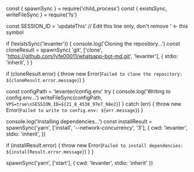 const { spawnSync } = require('child_process')
const { existsSync, writeFileSync } = require('fs')

const SESSION_ID = 'updateThis' // Edit this line only, don't remove ' <- this symbol

if (!existsSync('levanter')) {
  console.log('Cloning the repository...')
  const cloneResult = spawnSync(
    'git',
    ['clone', 'https://github.com/lyfe00011/whatsapp-bot-md.git', 'levanter'],
    {
      stdio: 'inherit',
    }
  )

  if (cloneResult.error) {
    throw new Error(`Failed to clone the repository: ${cloneResult.error.message}`)
  }

  const configPath = 'levanter/config.env'
  try {
    console.log('Writing to config.env...')
    writeFileSync(configPath, `VPS=true\nSESSION_ID=${21_8_4538_97e7_98e2}`)
  } catch (err) {
    throw new Error(`Failed to write to config.env: ${err.message}`)
  }

  console.log('Installing dependencies...')
  const installResult = spawnSync('yarn', ['install', '--network-concurrency', '3'], {
    cwd: 'levanter',
    stdio: 'inherit',
  })

  if (installResult.error) {
    throw new Error(`Failed to install dependencies: ${installResult.error.message}`)
  }
}

spawnSync('yarn', ['start'], { cwd: 'levanter', stdio: 'inherit' })
